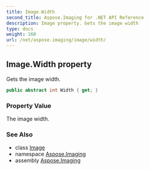 ```yaml
---
title: Image.Width
second_title: Aspose.Imaging for .NET API Reference
description: Image property. Gets the image width
type: docs
weight: 160
url: /net/aspose.imaging/image/width/
---
```

## Image.Width property

Gets the image width.

```csharp
public abstract int Width { get; }
```

### Property Value

The image width.

### See Also

* class [Image](../)
* namespace [Aspose.Imaging](../../image/)
* assembly [Aspose.Imaging](../../../)


